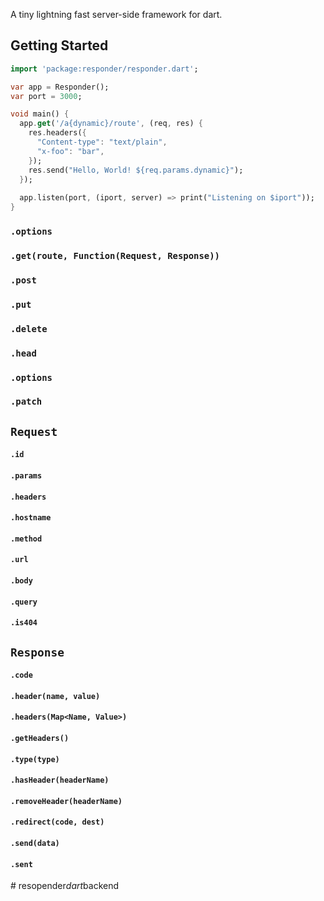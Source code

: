 A tiny lightning fast server-side framework for dart.
## Getting Started
```dart
import 'package:responder/responder.dart';

var app = Responder();
var port = 3000;

void main() {
  app.get('/a{dynamic}/route', (req, res) {
    res.headers({
      "Content-type": "text/plain",
      "x-foo": "bar",
    });
    res.send("Hello, World! ${req.params.dynamic}");
  });
  
  app.listen(port, (iport, server) => print("Listening on $iport"));
}
```
### `.options`
### `.get(route, Function(Request, Response))`
### `.post`
### `.put`
### `.delete`
### `.head`
### `.options`
### `.patch`
## `Request`
#### `.id`
#### `.params`
#### `.headers`
#### `.hostname`
#### `.method`
#### `.url`
#### `.body`
#### `.query`
#### `.is404`
## `Response`
#### `.code`
#### `.header(name, value)`
#### `.headers(Map<Name, Value>)`
#### `.getHeaders()`
#### `.type(type)`
#### `.hasHeader(headerName)`
#### `.removeHeader(headerName)`
#### `.redirect(code, dest)`
#### `.send(data)`
#### `.sent`
#   r e s o p e n d e r _ d a r t _ b a c k e n d  
 